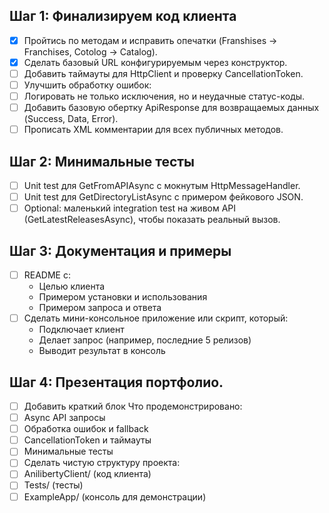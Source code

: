 ## Шаг 1: Финализируем код клиента
- [x] Пройтись по методам и исправить опечатки (Franshises → Franchises, Cotolog → Catalog).
- [X] Сделать базовый URL конфигурируемым через конструктор.
- [ ] Добавить таймауты для HttpClient и проверку CancellationToken.
- [ ] Улучшить обработку ошибок:
- [ ] Логировать не только исключения, но и неудачные статус-коды.
- [ ] Добавить базовую обертку ApiResponse<T> для возвращаемых данных (Success, Data, Error).
- [ ] Прописать XML комментарии для всех публичных методов.

## Шаг 2: Минимальные тесты
- [ ] Unit test для GetFromAPIAsync с мокнутым HttpMessageHandler.
- [ ] Unit test для GetDirectoryListAsync с примером фейкового JSON.
- [ ] Optional: маленький integration test на живом API (GetLatestReleasesAsync), чтобы показать реальный вызов.

## Шаг 3: Документация и примеры

- [ ] README с:
    - Целью клиента
    - Примером установки и использования
    - Примером запроса и ответа
- [ ] Сделать мини-консольное приложение или скрипт, который:
    - Подключает клиент
    - Делаeт запрос (например, последние 5 релизов)
    - Выводит результат в консоль

## Шаг 4: Презентация портфолио.
- [ ] Добавить краткий блок Что продемонстрировано:
- [ ] Async API запросы
- [ ] Обработка ошибок и fallback
- [ ] CancellationToken и таймауты
- [ ] Минимальные тесты
- [ ] Сделать чистую структуру проекта:
- [ ] AnilibertyClient/ (код клиента)
- [ ] Tests/ (тесты)
- [ ] ExampleApp/ (консоль для демонстрации)